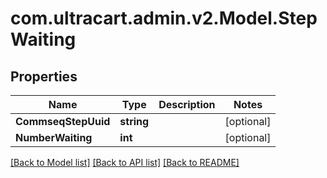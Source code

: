 
# com.ultracart.admin.v2.Model.StepWaiting

## Properties

Name | Type | Description | Notes
------------ | ------------- | ------------- | -------------
**CommseqStepUuid** | **string** |  | [optional] 
**NumberWaiting** | **int** |  | [optional] 

[[Back to Model list]](../README.md#documentation-for-models)
[[Back to API list]](../README.md#documentation-for-api-endpoints)
[[Back to README]](../README.md)

